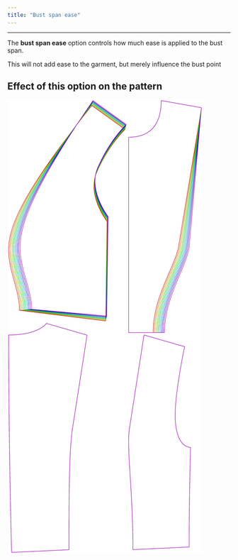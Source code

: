 ```yaml
---
title: "Bust span ease"
---
```


***

The **bust span ease** option controls how much ease is applied to the bust span.

<Note>This will not add ease to the garment, but merely influence the bust point</Note>

## Effect of this option on the pattern

![This image shows the effect of this option by superimposing several variants that have a different value for this option](noble_bustspanease_sample.svg "Effect of this option on the pattern")
